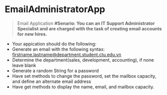 # EmailAdministratorApp
> Email Application
**#Senario: You can an IT Support Administrator Specialist and are charged with the task of creating email accounts for new hires.**

* Your appication should do the following:
* Generate an email  with the following syntax: firstname.lastname@department.student.ctu.edu.vn
* Determine the department(sales, development, accounting), if none leave blank
* Generate a random String for a password
* Have set methods to change the password, set the mailbox capacity, and define an alternate email address
* Have get methods to display the name, email, and mailbox capacity.
